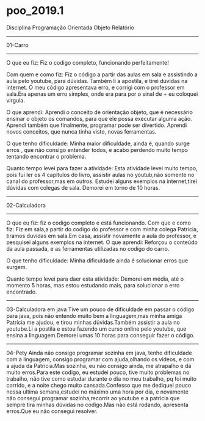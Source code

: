 # poo_2019.1
Disciplina Programação Orientada Objeto
Relatório

__________________________________________________________________________________________________________________________________
01-Carro
_______________
O que eu fiz:
Fiz o codigo completo, funcionando perfeitamente!


Com quem e como fiz:
Fiz o código a partir das aulas em sala e assistindo a aula pelo youtube, para dúvidas. Também li a apostila, e tirei dúvidas na internet.
O meu código apresentava erro, e corrigi com o professor em sala.Era apenas um erro simples, onde era para por o sinal de + eu coloquei virgula.

O que aprendi:
Aprendi o conceito de orientação objeto, que é necessário ensinar o objeto os comandos, para que ele possa executar alguma ação.
Aprendi também que finalmente, programar pode ser divertido.
Aprendi novos conceitos, que nunca tinha visto, novas ferramentas.

O que tenho dificuldade:
Minha maior dificuldade, ainda é, quando surge erros , que não consigo entender todos, e acabo perdendo muito tempo tentando encontrar o problema.

Quanto tempo levei para fazer a atividade:
Esta atividade levei muito tempo, pois fui ler os 4 capitulos do livro, assistir aulas no youtub,não somente no canal do professor,mas em outros.
Estudei alguns exemplos na internet,tirei dúvidas com colegas de sala.
Demorei em torno de 10 horas.

____________________________________________________________________________________________________________________________________
02-Calculadora
________________________________________
O que eu fiz: fiz o codigo completo e está funcionando.
Com que e como fiz:
Fiz em sala,a partir do codigo do professor e com minha colega Patricia, tiramos duvidas em sala.Em casa, assistir novamente a aula do professor, e pesquisei alguns exemplos na internet.
O que aprendi:
Reforçou o conteúdo da aula passada, e as ferramentas utilizadas no codigo do carro.

O que tenho dificuldade:
Minha dificuldade ainda é solucionar erros que surgem.

Quanto tempo levei para daer esta atividade:
Demorei em média, até o momento  5 horas, mas estou estudando mais, para solucionar o erro encontrado.
__________________________________________________________
03-Calculadora em java
Tive um pouco de dificuldade em passar o código para java, pois não entendo muito bem a linguagem,mas minha amiga Patrícia me ajudou, e tirou minhas dúvidas.Também assistir a aula no youtube.Li a postila e estou fazendo um curso online pelo youtube, que ensina a linguagem.Demorei umas 10 horas para conseguir fazer o código.
__________________________________________________________________
04-Pety
Ainda não consigo programar sozinha em java, tenho dificuldade com a linguagem, consigo programar com ajuda,olhando os vídeos, e com a ajuda da Patricia.Mas sozinha, eu não consigo ainda, me atrapalho e dá muito erros.Para este codigo, eu estudei pouco, tive muito problemas no trabalho, não tive como estudar durante o dia no meu trabalho, pq foi muito corrido, e a noite chego muito cansada.Confesso que me dediquei pouco nessa ultima semana,estudei no máximo uma hora por dia, e novamente não consegui programar sozinha,recorrir ao youtube e a patricia que sempre tira minhas dúvidas no codigo.Mas não está rodando, apresenta erros.Que eu não consegui resolver.
